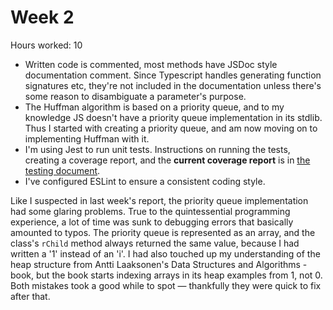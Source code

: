 # Week 2

Hours worked: 10

- Written code is commented, most methods have JSDoc style documentation comment. Since Typescript handles generating function signatures etc, they're not included in the documentation unless there's some reason to disambiguate a parameter's purpose.
- The Huffman algorithm is based on a priority queue, and to my knowledge JS doesn't have a priority queue implementation in its stdlib. Thus I started with creating a priority queue, and am now moving on to implementing Huffman with it.
- I'm using Jest to run unit tests. Instructions on running the tests, creating a coverage report, and the **current coverage report** is in [the testing document](./testing.md).
- I've configured ESLint to ensure a consistent coding style.

Like I suspected in last week's report, the priority queue implementation had some glaring problems. True to the quintessential programming experience, a lot of time was sunk to debugging errors that basically amounted to typos. The priority queue is represented as an array, and the class's `rChild` method always returned the same value, because I had written a '1' instead of an 'i'. I had also touched up my understanding of the heap structure from Antti Laaksonen's Data Structures and Algorithms -book, but the book starts indexing arrays in its heap examples from 1, not 0. Both mistakes took a good while to spot — thankfully they were quick to fix after that.